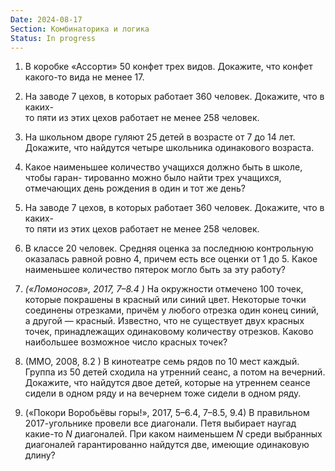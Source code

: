 ```yaml
---
Date: 2024-08-17
Section: Комбинаторика и логика
Status: In progress
---
```

1. В коробке «Ассорти» 50 конфет трех видов. Докажите, что конфет какого-то вида не менее 17.
2. На заводе 7 цехов, в которых работает 360 человек. Докажите, что в каких-  
    то пяти из этих цехов работает не менее 258 человек.  
    
3. На школьном дворе гуляют 25 детей в возрасте от 7 до 14 лет. Докажите, что найдутся четыре школьника одинакового возраста.
4. Какое наименьшее количество учащихся должно быть в школе, чтобы гаран- тированно можно было найти трех учащихся, отмечающих день рождения в один и тот же день?
5. На заводе 7 цехов, в которых работает 360 человек. Докажите, что в каких-  
    то пяти из этих цехов работает не менее 258 человек.  
    
6. В классе 20 человек. Средняя оценка за последнюю контрольную оказалась равной ровно 4, причем есть все оценки от 1 до 5. Какое наименьшее количество пятерок могло быть за эту работу?
7. _(«Ломоносов», 2017, 7–8.4 )_ На окружности отмечено $100$﻿ точек, которые покрашены в красный или синий цвет. Некоторые точки соединены отрезками, причём у любого отрезка один конец синий, а другой — красный. Известно, что не существует двух красных точек, принадлежащих одинаковому количеству отрезков. Каково наибольшее возможное число красных точек?
8. (ММО, 2008, 8.2 ) В кинотеатре семь рядов по 10 мест каждый. Группа из 50 детей сходила на утренний сеанс, а потом на вечерний. Докажите, что найдутся двое детей, которые на утреннем сеансе сидели в одном ряду и на вечернем тоже сидели в одном ряду.
9. («Покори Воробьёвы горы!», 2017, 5–6.4, 7–8.5, 9.4) В правильном $2017$﻿-угольнике провели все диагонали. Петя выбирает наугад какие-то $N$﻿ диагоналей. При каком наименьшем $N$﻿ среди выбранных диагоналей гарантированно найдутся две, имеющие одинаковую длину?